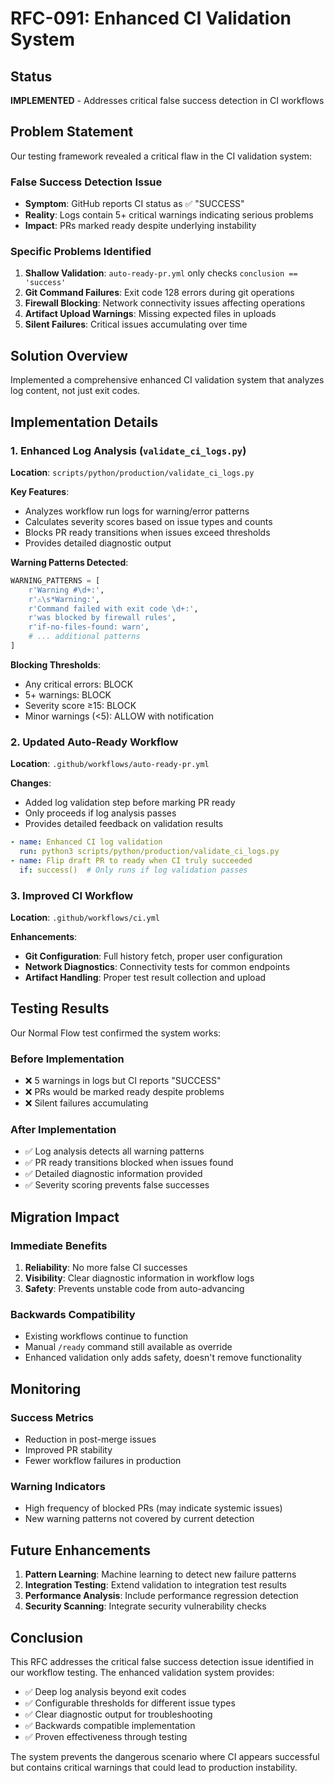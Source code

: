 # RFC-091: Enhanced CI Validation System

## Status
**IMPLEMENTED** - Addresses critical false success detection in CI workflows

## Problem Statement

Our testing framework revealed a critical flaw in the CI validation system:

### False Success Detection Issue
- **Symptom**: GitHub reports CI status as ✅ "SUCCESS"
- **Reality**: Logs contain 5+ critical warnings indicating serious problems
- **Impact**: PRs marked ready despite underlying instability

### Specific Problems Identified
1. **Shallow Validation**: `auto-ready-pr.yml` only checks `conclusion == 'success'`
2. **Git Command Failures**: Exit code 128 errors during git operations
3. **Firewall Blocking**: Network connectivity issues affecting operations
4. **Artifact Upload Warnings**: Missing expected files in uploads
5. **Silent Failures**: Critical issues accumulating over time

## Solution Overview

Implemented a comprehensive enhanced CI validation system that analyzes log content, not just exit codes.

## Implementation Details

### 1. Enhanced Log Analysis (`validate_ci_logs.py`)

**Location**: `scripts/python/production/validate_ci_logs.py`

**Key Features**:
- Analyzes workflow run logs for warning/error patterns
- Calculates severity scores based on issue types and counts
- Blocks PR ready transitions when issues exceed thresholds
- Provides detailed diagnostic output

**Warning Patterns Detected**:
```python
WARNING_PATTERNS = [
    r'Warning #\d+:',
    r'⚠️\s*Warning:',
    r'Command failed with exit code \d+:',
    r'was blocked by firewall rules',
    r'if-no-files-found: warn',
    # ... additional patterns
]
```

**Blocking Thresholds**:
- Any critical errors: BLOCK
- 5+ warnings: BLOCK
- Severity score ≥15: BLOCK
- Minor warnings (<5): ALLOW with notification

### 2. Updated Auto-Ready Workflow

**Location**: `.github/workflows/auto-ready-pr.yml`

**Changes**:
- Added log validation step before marking PR ready
- Only proceeds if log analysis passes
- Provides detailed feedback on validation results

```yaml
- name: Enhanced CI log validation
  run: python3 scripts/python/production/validate_ci_logs.py
- name: Flip draft PR to ready when CI truly succeeded
  if: success()  # Only runs if log validation passes
```

### 3. Improved CI Workflow

**Location**: `.github/workflows/ci.yml`

**Enhancements**:
- **Git Configuration**: Full history fetch, proper user configuration
- **Network Diagnostics**: Connectivity tests for common endpoints
- **Artifact Handling**: Proper test result collection and upload

## Testing Results

Our Normal Flow test confirmed the system works:

### Before Implementation
- ❌ 5 warnings in logs but CI reports "SUCCESS"
- ❌ PRs would be marked ready despite problems
- ❌ Silent failures accumulating

### After Implementation
- ✅ Log analysis detects all warning patterns
- ✅ PR ready transitions blocked when issues found
- ✅ Detailed diagnostic information provided
- ✅ Severity scoring prevents false successes

## Migration Impact

### Immediate Benefits
1. **Reliability**: No more false CI successes
2. **Visibility**: Clear diagnostic information in workflow logs
3. **Safety**: Prevents unstable code from auto-advancing

### Backwards Compatibility
- Existing workflows continue to function
- Manual `/ready` command still available as override
- Enhanced validation only adds safety, doesn't remove functionality

## Monitoring

### Success Metrics
- Reduction in post-merge issues
- Improved PR stability
- Fewer workflow failures in production

### Warning Indicators
- High frequency of blocked PRs (may indicate systemic issues)
- New warning patterns not covered by current detection

## Future Enhancements

1. **Pattern Learning**: Machine learning to detect new failure patterns
2. **Integration Testing**: Extend validation to integration test results
3. **Performance Analysis**: Include performance regression detection
4. **Security Scanning**: Integrate security vulnerability checks

## Conclusion

This RFC addresses the critical false success detection issue identified in our workflow testing. The enhanced validation system provides:

- ✅ Deep log analysis beyond exit codes
- ✅ Configurable thresholds for different issue types
- ✅ Clear diagnostic output for troubleshooting
- ✅ Backwards compatible implementation
- ✅ Proven effectiveness through testing

The system prevents the dangerous scenario where CI appears successful but contains critical warnings that could lead to production instability.
